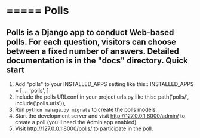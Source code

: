=====
Polls
=====
Polls is a Django app to conduct Web-based polls. For each question,
visitors can choose between a fixed number of answers.
Detailed documentation is in the "docs" directory.
Quick start
-----------
1. Add "polls" to your INSTALLED_APPS setting like this::
INSTALLED_APPS = [
...
'polls',
]
2. Include the polls URLconf in your project urls.py like this::
path('polls/', include('polls.urls')),
3. Run ``python manage.py migrate`` to create the polls models.
4. Start the development server and visit http://127.0.0.1:8000/admin/
  to create a poll (you'll need the Admin app enabled).
5. Visit http://127.0.0.1:8000/polls/ to participate in the poll.
